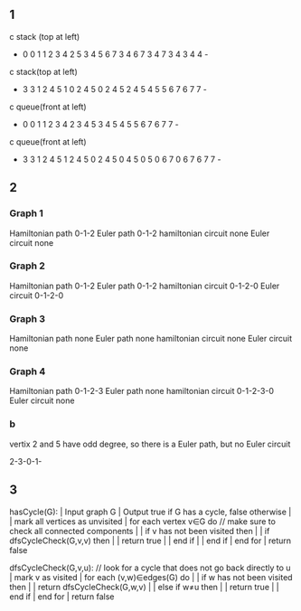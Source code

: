 ## 1

c   stack (top at left)
-   0
0   1
1   2 3 4
2   5 3 4
5   6 7 3 4
6   7 3 4
7   3 4
3   4
4   -


c   stack(top at left)
-   3
3   1 2 4 5
1   0 2 4 5
0   2 4 5
2   4 5
4   5
5   6 7
6   7
7   -


c   queue(front at left)
-   0
0   1
1   2 3 4
2   3 4 5
3   4 5
4   5
5   6 7
6   7
7   -


c   queue(front at left)
-   3
3   1 2 4 5
1   2 4 5 0
2   4 5 0
4   5 0
5   0 6 7
0   6 7
6   7
7   -

## 2

### Graph 1

Hamiltonian path    0-1-2
Euler path  0-1-2
hamiltonian circuit none
Euler circuit   none

### Graph 2

Hamiltonian path    0-1-2
Euler path      0-1-2
hamiltonian circuit 0-1-2-0
Euler circuit   0-1-2-0

### Graph 3

Hamiltonian path    none
Euler path  none
hamiltonian circuit none
Euler circuit   none

### Graph 4

Hamiltonian path    0-1-2-3
Euler path  none
hamiltonian circuit 0-1-2-3-0
Euler circuit   none

### b

vertix 2 and 5 have odd degree, so there is a Euler path, but no Euler circuit

2-3-0-1-


## 3

hasCycle(G):
|  Input  graph G
|  Output true if G has a cycle, false otherwise
|
|  mark all vertices as unvisited
|  for each vertex v∈G do           // make sure to check all connected components
|  |  if v has not been visited then
|  |     if dfsCycleCheck(G,v,v) then
|  |        return true
|  |     end if
|  |  end if
|  end for
|  return false

dfsCycleCheck(G,v,u):      // look for a cycle that does not go back directly to u
|  mark v as visited
|  for each (v,w)∈edges(G) do
|  |  if w has not been visited then
|  |     return dfsCycleCheck(G,w,v)
|  |  else if w≠u then
|  |     return true
|  |  end if
|  end for
|  return false